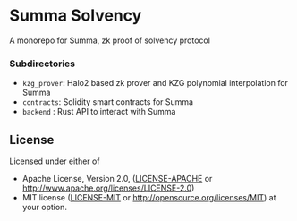 # Summa Solvency

A monorepo for Summa, zk proof of solvency protocol

### Subdirectories

- `kzg_prover`: Halo2 based zk prover and KZG polynomial interpolation for Summa
- `contracts`: Solidity smart contracts for Summa
- `backend` : Rust API to interact with Summa

## License

Licensed under either of

- Apache License, Version 2.0, ([LICENSE-APACHE](./LICENSE-APACHE) or http://www.apache.org/licenses/LICENSE-2.0)
- MIT license ([LICENSE-MIT](./LICENSE-MIT) or http://opensource.org/licenses/MIT)
at your option.
